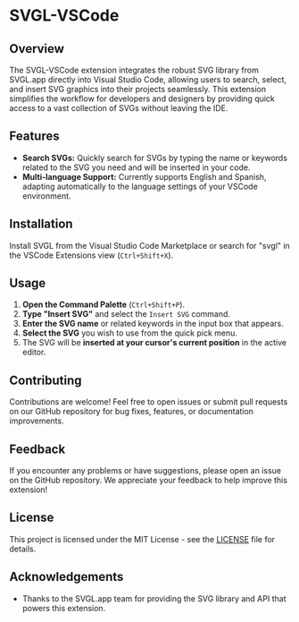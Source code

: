# SVGL-VSCode

## Overview

The SVGL-VSCode extension integrates the robust SVG library from SVGL.app directly into Visual Studio Code, allowing users to search, select, and insert SVG graphics into their projects seamlessly. This extension simplifies the workflow for developers and designers by providing quick access to a vast collection of SVGs without leaving the IDE.

## Features

- **Search SVGs:** Quickly search for SVGs by typing the name or keywords related to the SVG you need and will be inserted in your code.
- **Multi-language Support:** Currently supports English and Spanish, adapting automatically to the language settings of your VSCode environment.

## Installation

Install SVGL from the Visual Studio Code Marketplace or search for "svgl" in the VSCode Extensions view (`Ctrl+Shift+X`).

## Usage

1. **Open the Command Palette** (`Ctrl+Shift+P`).
2. **Type "Insert SVG"** and select the `Insert SVG` command.
3. **Enter the SVG name** or related keywords in the input box that appears.
4. **Select the SVG** you wish to use from the quick pick menu.
5. The SVG will be **inserted at your cursor's current position** in the active editor.

## Contributing

Contributions are welcome! Feel free to open issues or submit pull requests on our GitHub repository for bug fixes, features, or documentation improvements.

## Feedback

If you encounter any problems or have suggestions, please open an issue on the GitHub repository. We appreciate your feedback to help improve this extension!

## License

This project is licensed under the MIT License - see the [LICENSE](LICENSE.md) file for details.

## Acknowledgements

- Thanks to the SVGL.app team for providing the SVG library and API that powers this extension.
